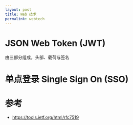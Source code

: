 ```yaml
---
layout: post
title: Web 技术
permalink: webtech
---
```


# JSON Web Token (JWT)
由三部分组成，头部、载荷与签名

# 单点登录 Single Sign On (SSO)


# 参考
- https://tools.ietf.org/html/rfc7519
